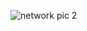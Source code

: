 
![network pic 2](https://user-images.githubusercontent.com/22730220/174459596-56fe0394-f263-4090-8ee6-61d77b9a3363.jpeg)

